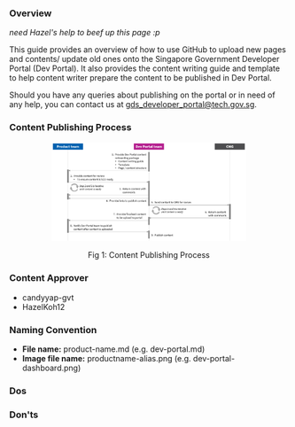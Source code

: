 ### Overview

*need Hazel's help to beef up this page :p*

This guide provides an overview of how to use GitHub to upload new pages and contents/ update old ones onto the Singapore Government Developer Portal (Dev Portal).
It also provides the content writing guide and template to help content writer prepare the content to be published in Dev Portal.

Should you have any queries about publishing on the portal or in need of any help, you can contact us at gds_developer_portal@tech.gov.sg.

### Content Publishing Process

<p align="center"><img src="/assets/img/content-publishing-process.png" width="70%" height="70%" alt="Fig 1: Content Publishing Process" /></p>
<p align="center">Fig 1: Content Publishing Process</p>

### Content Approver

- candyyap-gvt
- HazelKoh12

### Naming Convention

- **File name:** product-name.md (e.g. dev-portal.md)
- **Image file name:** productname-alias.png (e.g. dev-portal-dashboard.png)

### Dos


### Don'ts


